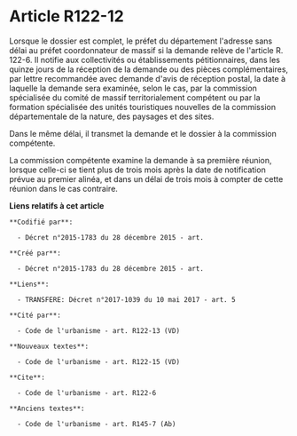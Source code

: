 # Article R122-12

Lorsque le dossier est complet, le préfet du département l'adresse sans délai au préfet coordonnateur de massif si la demande
relève de l'article R. 122-6. Il notifie aux collectivités ou établissements pétitionnaires, dans les quinze jours de la
réception de la demande ou des pièces complémentaires, par lettre recommandée avec demande d'avis de réception postal, la
date à laquelle la demande sera examinée, selon le cas, par la commission spécialisée du comité de massif territorialement
compétent ou par la formation spécialisée des unités touristiques nouvelles de la commission départementale de la nature, des
paysages et des sites. 

Dans le même délai, il transmet la demande et le dossier à la commission compétente. 

La commission compétente examine la demande à sa première réunion, lorsque celle-ci se tient plus de trois mois après la date
de notification prévue au premier alinéa, et dans un délai de trois mois à compter de cette réunion dans le cas contraire.

**Liens relatifs à cet article**

	**Codifié par**:

	  - Décret n°2015-1783 du 28 décembre 2015 - art.

	**Créé par**:

	  - Décret n°2015-1783 du 28 décembre 2015 - art.

	**Liens**:

	  - TRANSFERE: Décret n°2017-1039 du 10 mai 2017 - art. 5

	**Cité par**:

	  - Code de l'urbanisme - art. R122-13 (VD)

	**Nouveaux textes**:

	  - Code de l'urbanisme - art. R122-15 (VD)

	**Cite**:

	  - Code de l'urbanisme - art. R122-6

	**Anciens textes**:

	  - Code de l'urbanisme - art. R145-7 (Ab)
